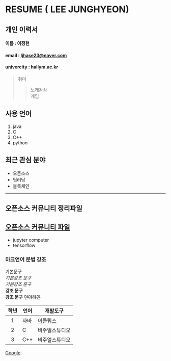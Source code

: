 # RESUME ( LEE JUNGHYEON)

## 개인 이력서

#### 이름 : 이정현
#### email : ljhase23@naver.com
#### univercity : hallym.ac.kr

> 취미  
>> 노래감상  
>> 게임  

## 사용 언어
1. java
2. C
3. C++
4. python

## 최근 관심 분야
* 오픈소스
* 딥러닝
* 블록체인
----------------
## 오픈소스 커뮤니티 정리파일
[오픈소스 커뮤니티 파일](openSourceCommunity.md)
----------------
* jupyter computer
* tensorflow

### 마크언어 문법 강조

기본문구  
*기본강조 문구*  
_기본강조 문구_  
**강조 문구**  
__강조 문구__
~~언더라인~~  

|학년|언어|개발도구|
|:---:|---|---|
|1|[자바](http://www.oracle.com)|[이클립스][eclipse]|
|2|C|비주얼스튜디오|
|3|C++|비주얼스튜디오|


[eclipse]: http://www.eclipse.org
[Google](https://www.google.com)

